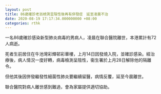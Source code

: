 ```yaml
---
layout: post
title: 86歲確診老翁檢測呈陰性後再有併發症　延至凌晨不治
date: 2020-08-19 17:17:34.000000000 +08:00
categories: rthk
---
```


一名86歲確診感染新型肺炎病毒的男病人，凌晨在聯合醫院離世，本港累計有72人病逝。

死者生前居住在牛池灣彩輝邨彩華樓，上月14日因發燒入院，並確診感染。經治療後，病人情況一度好轉，病毒檢測呈陰性，衞生署於上月28日解除他的隔離令。

但他其後因併發繼發性細菌性肺炎要繼續留醫，病情反覆，延至今晨離世。

聯合醫院對病人離世感到難過，會為家屬提供適切協助。
